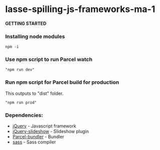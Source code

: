 # lasse-spilling-js-frameworks-ma-1

#### GETTING STARTED

###  Installing node modules
```
npm -i
```

###  Use npm script to run Parcel watch
```
"npm run dev"
```

###  Run npm script for Parcel build for production
This outputs to "dist" folder.
```
"npm run prod"
```

### Dependencies:
* [jQuery](https://www.npmjs.com/package/jquery) - Javascript framework
* [jQuery-slideshow](https://www.npmjs.com/package/jquery-slideshow) - Slideshow plugin
* [Parcel-bundler](https://parceljs.org/) - Bundler
* [sass](https://www.npmjs.com/package/sass) - Sass compiler